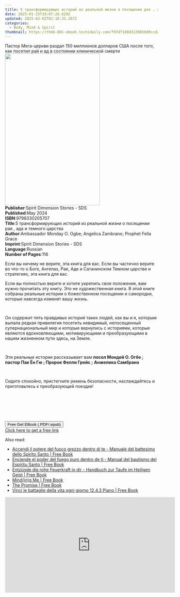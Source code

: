 ```yaml
---
title: 5 трансформирующих историй из реальной жизни о посещении рая , ада и темного царства | Free Book
date: 2025-01-25T19:07:26.620Z
updated: 2025-02-02T02:10:33.287Z
categories:
  - Body, Mind & Spirit
thumbnail: https://thmb-001-ebook.techidaily.com/f97df108d3139850d0ccda42a2d1e62d77270e8953954dbb979a9da275c167b5.jpg
---
```

<main id="book-container">
  <div class="flex flex-col">
    <div class="book-brief flex-1 py-6 px-4 sm:p-6 md:py-10 md:px-8">
      <!-- brief-->
      <div class="book-brief-main">
        Пастор Мега-церкви раздал 150 миллионов долларов США после того, как
        посетил рай и ад в состоянии клинической смерти
      </div>
    </div>
    <div
      class="book-meta-info flex-1 grid gap-4 col-start-1 col-end-3 row-start-1 sm:mb-6 sm:grid-cols-4 lg:gap-6 lg:col-start-2 lg:row-end-6 lg:row-span-6 lg:mb-0"
    >
      <div
        class="book-meta-info-left place-content-center mt-4 p-4 text-sm leading-6 col-start-2 col-span-2 dark:text-slate-400"
      >
        <img
          class="w-full h-500 object-cover rounded-lg sm:h-255 sm:col-span-2 lg:col-span-full"
          src="https://img-001-ebook.techidaily.com/48cb45a181f95a6f888523f95979772b229231219cf575b957438da027bb1f4e.jpg"
          alt=""
          width="312"
          height="500"
        />
      </div>
      <div
        class="book-meta-info-right mt-2 col-start-1 row-start-2 col-span-3 self-center"
      >
        <!-- meta data  -->
        <div class="flex flex-col px-4 md:px-8">
          <div class="flex-1">
            <strong>Publisher</strong>:<span class="px-2"
              >Spirit Dimension Stories - SDS</span
            >
          </div>
          <div class="flex-1">
            <strong>Published</strong>:<span class="px-2">May 2024</span>
          </div>
          <div class="flex-1">
            <strong>ISBN</strong>:<span class="px-2">9798330205707</span>
          </div>
          <div class="flex-1">
            <strong>Title</strong>:<span class="px-2"
              >5 трансформирующих историй из реальной жизни о посещении рая ,
              ада и темного царства</span
            >
          </div>
          <div class="flex-1">
            <strong>Author</strong>:<span class="px-2"
              >Ambassador Monday O. Ogbe; Angelica Zambrano; Prophet Fella
              Grace</span
            >
          </div>
          <div class="flex-1">
            <strong>Imprint</strong>:<span class="px-2"
              >Spirit Dimension Stories - SDS</span
            >
          </div>
          <div class="flex-1">
            <strong>Language</strong>:<span class="px-2">Russian</span>
          </div>
          <div class="flex-1">
            <strong>Number of Pages</strong>:<span class="px-2">116</span>
          </div>
        </div>
      </div>
    </div>
    <div class="book-description flex-1 py-6 px-4 sm:p-6 md:py-10 md:px-8">
      <div class="book-description-main">
        <div accordion-content="" id="description">
          <p>
            Если вы ничему не верите, эта книга для вас. Если вы частично верите
            во что-то о Боге, Ангелах, Рае, Аде и Сатанинском Темном царстве и
            стратегиях, эта книга для вас.
          </p>
          <p>
            Если вы полностью верите и хотите укрепить свое положение, вам нужно
            прочитать эту книгу. Это не художественная книга. В этой книге
            собраны реальные истории о божественном посещении и самородки,
            которые навсегда изменят вашу жизнь.
          </p>
          <p><br /></p>
          <p>
            Он содержит пять правдивых историй таких людей, как вы и я, которым
            выпала редкая привилегия посетить невидимый, непосещенный
            супернациональный мир и которые вернулись с историями, которые
            являются вдохновляющими, мотивирующими и преобразующими в нашем
            жизненном пути здесь, на Земле.
          </p>
          <p><br /></p>
          <p>
            Эти реальные истории рассказывает вам
            <strong
              >посол Мондей О. Огбе ; пастор Пак Ён Гю ; Пророк Фелли Грейс
              ;</strong
            >
            <strong>Анжелика Самбрано</strong>
          </p>
          <p><br /></p>
          <p>
            Сидите спокойно, пристегните ремень безопасности, наслаждайтесь и
            приготовьтесь к преобразующей поездке!
          </p>
          <p><br /></p>
          <p><br /></p>
          <p><br /></p>
        </div>
        <div class="accordion-fader"></div>
      </div>
    </div>
    <div class="book-excerpts flex-1 py-6 px-4 sm:p-6 md:py-10 md:px-8"></div>
    <div
      class="book-about-author flex-1 py-6 px-4 sm:p-6 md:py-10 md:px-8"
    ></div>
    <div class="book-free-get flex-1 py-6 px-4 sm:p-6 md:py-10 md:px-8">
      <button
        id="btn-free-get"
        class="bg-blue-500 hover:bg-blue-700 text-white font-bold py-2 px-4 rounded"
      >
        Free Get EBook (.PDF/.epub)
      </button>
      <div id="countdown-display" class="px-2 text-lg mt-2"></div>
      <a
        id="free-link"
        class="hidden bg-blue-500 hover:bg-blue-700 text-white font-bold py-2 px-4 rounded"
        href="https://www.ebooks.com/en-us/book/211364499/5/ambassador-monday-o-ogbe/"
        target="_blank"
        >Click here to get a free link</a
      >
    </div>
    <script>
      let countdownTime = 0;
      let countdownInterval = null;
      document
        .getElementById('btn-free-get')
        .addEventListener('click', startCountdown);
      function startCountdown() {
        countdownTime = new Date().getTime() + 60000 * 3;
        countdownInterval = setInterval(updateCountdown, 1000);
        document.getElementById('btn-free-get').disabled = true;
        document
          .getElementById('btn-free-get')
          .classList.add('bg-gray-500', 'cursor-not-allowed');
      }
      function updateCountdown() {
        let currentTime = new Date().getTime();
        let timeLeft = countdownTime - currentTime;
        let secondsLeft = Math.floor(timeLeft / 1000);
        document.getElementById('countdown-display').innerHTML =
          `Remaining time: ${secondsLeft} seconds.`;
        if (secondsLeft <= 0) {
          clearInterval(countdownInterval);
          document.getElementById('btn-free-get').classList.add('hidden');
          document.getElementById('free-link').classList.remove('hidden');
          document.getElementById('countdown-display').innerHTML = '';
        }
      }
    </script>
  </div>
</main>

<ins class="adsbygoogle"
      style="display:block"
      data-ad-client="ca-pub-7571918770474297"
      data-ad-slot="8358498916"
      data-ad-format="auto"
      data-full-width-responsive="true"></ins>
    

<span class="atpl-alsoreadstyle">Also read:</span>
<div><ul>
<li><a href="https://novels-ebooks.techidaily.com/210904199-9781088200438-accendi-il-potere-del-fuoco-grezzo-dentro-di-te-manuale-del-battesimo-dello-spirito-santo/"><u>Accendi il potere del fuoco grezzo dentro di te - Manuale del battesimo dello Spirito Santo | Free Book</u></a></li>
<li><a href="https://novels-ebooks.techidaily.com/210904195-9781088200575-enciende-el-poder-del-fuego-puro-dentro-de-ti-manual-del-bautismo-del-espiritu-santo/"><u>Enciende el poder del fuego puro dentro de ti - Manual del bautismo del Espíritu Santo | Free Book</u></a></li>
<li><a href="https://novels-ebooks.techidaily.com/210904197-9781088200292-entzunde-die-rohe-feuerkraft-in-dir-handbuch-zur-taufe-im-heiligen-geist/"><u>Entzünde die rohe Feuerkraft in dir - Handbuch zur Taufe im Heiligen Geist | Free Book</u></a></li>
<li><a href="https://novels-ebooks.techidaily.com/210904257-9798988429524-minding-me/"><u>Mind(in)g Me | Free Book</u></a></li>
<li><a href="https://novels-ebooks.techidaily.com/210905810-9781401975463-the-promise/"><u>The Promise | Free Book</u></a></li>
<li><a href="https://novels-ebooks.techidaily.com/210904190-9781088203620-vinci-le-battaglie-della-vita-ogni-giorno-1243-piano/"><u>Vinci le battaglie della vita ogni giorno 12.4.3 Piano | Free Book</u></a></li>
</ul></div>

<!-- affiliate ads begin -->
<iframe width="560" height="315" src="https://www.youtube.com/embed/Q_69vX9wnRE?si=FtLxkpRhPORqcMeE" title="YouTube video player" frameborder="0" allow="accelerometer; autoplay; clipboard-write; encrypted-media; gyroscope; picture-in-picture; web-share" referrerpolicy="strict-origin-when-cross-origin" allowfullscreen></iframe>
<!-- affiliate ads end -->

